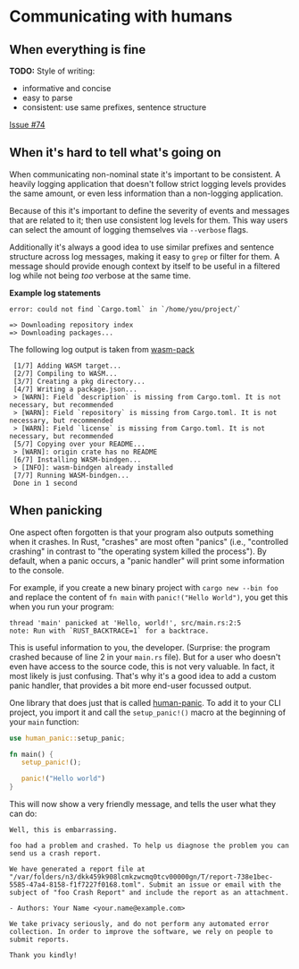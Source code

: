 # Communicating with humans

## When everything is fine

<aside class="todo">

**TODO:**
Style of writing:
- informative and concise
- easy to parse
- consistent: use same prefixes, sentence structure

[Issue #74](https://github.com/rust-lang-nursery/cli-wg/issues/74)

</aside>

## When it's hard to tell what's going on

When communicating non-nominal state it's important to be consistent.
A heavily logging application that doesn't follow strict logging levels
provides the same amount, or even less information
than a non-logging application.

Because of this it's important to define the severity of events
and messages that are related to it;
then use consistent log levels for them.
This way users can select the amount of logging themselves
via `--verbose` flags.

Additionally it's always a good idea to use similar prefixes
and sentence structure across log messages, 
making it easy to `grep` or filter for them.
A message should provide enough context by itself
to be useful in a filtered log 
while not being *too* verbose at the same time.

**Example log statements**

```
error: could not find `Cargo.toml` in `/home/you/project/`
```   

```
=> Downloading repository index
=> Downloading packages...
```

The following log output is taken from [wasm-pack]

```
 [1/7] Adding WASM target...
 [2/7] Compiling to WASM...
 [3/7] Creating a pkg directory...
 [4/7] Writing a package.json...
 > [WARN]: Field `description` is missing from Cargo.toml. It is not necessary, but recommended
 > [WARN]: Field `repository` is missing from Cargo.toml. It is not necessary, but recommended
 > [WARN]: Field `license` is missing from Cargo.toml. It is not necessary, but recommended
 [5/7] Copying over your README...
 > [WARN]: origin crate has no README
 [6/7] Installing WASM-bindgen...
 > [INFO]: wasm-bindgen already installed
 [7/7] Running WASM-bindgen...
 Done in 1 second
```

## When panicking

One aspect often forgotten is that
your program also outputs something when it crashes.
In Rust, "crashes" are most often "panics"
(i.e., "controlled crashing"
in contrast to "the operating system killed the process").
By default,
when a panic occurs,
a "panic handler" will print some information to the console.

For example,
if you create a new binary project
with `cargo new --bin foo`
and replace the content of `fn main` with `panic!("Hello World")`,
you get this when you run your program:

```console
thread 'main' panicked at 'Hello, world!', src/main.rs:2:5
note: Run with `RUST_BACKTRACE=1` for a backtrace.
```

This is useful information to you, the developer.
(Surprise: the program crashed because of line 2 in your `main.rs` file).
But for a user who doesn't even have access to the source code,
this is not very valuable.
In fact, it most likely is just confusing.
That's why it's a good idea to add a custom panic handler,
that provides a bit more end-user focussed output.

One library that does just that is called [human-panic].
To add it to your CLI project,
you import it
and call the `setup_panic!()` macro
at the beginning of your `main` function:

```rust
use human_panic::setup_panic;

fn main() {
   setup_panic!();

   panic!("Hello world")
}
```

This will now show a very friendly message,
and tells the user what they can do:

```console
Well, this is embarrassing.

foo had a problem and crashed. To help us diagnose the problem you can send us a crash report.

We have generated a report file at "/var/folders/n3/dkk459k908lcmkzwcmq0tcv00000gn/T/report-738e1bec-5585-47a4-8158-f1f7227f0168.toml". Submit an issue or email with the subject of "foo Crash Report" and include the report as an attachment.

- Authors: Your Name <your.name@example.com>

We take privacy seriously, and do not perform any automated error collection. In order to improve the software, we rely on people to submit reports.

Thank you kindly!
```

[human-panic]: https://crates.io/crates/human-panic
[wasm-pack]: https://crates.io/crates/wasm-pack